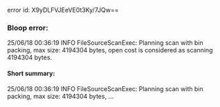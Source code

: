 error id: X9yDLFVJEeVE0t3Ky/7JQw==
### Bloop error:

25/06/18 00:36:19 INFO FileSourceScanExec: Planning scan with bin packing, max size: 4194304 bytes, open cost is considered as scanning 4194304 bytes.
#### Short summary: 

25/06/18 00:36:19 INFO FileSourceScanExec: Planning scan with bin packing, max size: 4194304 bytes, ...